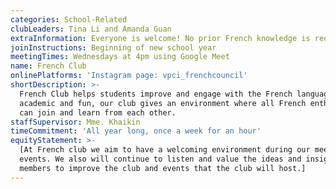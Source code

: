 ```yaml
---
categories: School-Related
clubLeaders: Tina Li and Amanda Guan
extraInformation: Everyone is welcome! No prior French knowledge is required.
joinInstructions: Beginning of new school year
meetingTimes: Wednesdays at 4pm using Google Meet
name: French Club
onlinePlatforms: 'Instagram page: vpci_frenchcouncil'
shortDescription: >-
  French Club helps students improve and engage with the French language. Both
  academic and fun, our club gives an environment where all French enthusiasts
  can join and learn from each other.
staffSupervisor: Mme. Khaikin
timeCommitment: 'All year long, once a week for an hour'
equityStatement: >-
  [At French club we aim to have a welcoming environment during our meetings and
  events. We also will continue to listen and value the ideas and insight of our
  members to improve the club and events that the club will host.]
---
```


